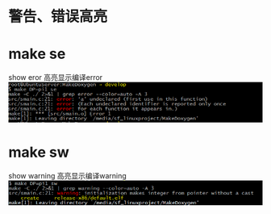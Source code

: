 警告、错误高亮
===============

# make se
  show eror 高亮显示编译error
  ![](./image/se.png)

  
# make sw
  show warning 高亮显示编译warning
  ![](./image/sw.png)
